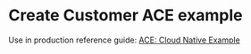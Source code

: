 # Create Customer ACE example

Use in production reference guide: [ACE: Cloud Native Example](https://production-gitops.dev/guides/cp4i/ace/cloud-native-example/example/)
